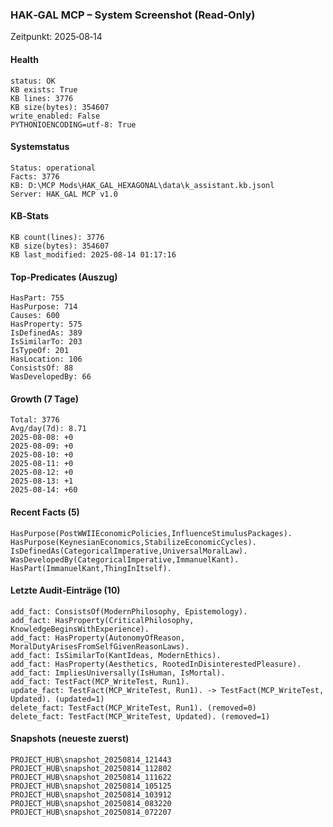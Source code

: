 ### HAK‑GAL MCP – System Screenshot (Read‑Only)

Zeitpunkt: 2025‑08‑14

#### Health
```
status: OK
KB exists: True
KB lines: 3776
KB size(bytes): 354607
write_enabled: False
PYTHONIOENCODING=utf-8: True
```

#### Systemstatus
```
Status: operational
Facts: 3776
KB: D:\MCP Mods\HAK_GAL_HEXAGONAL\data\k_assistant.kb.jsonl
Server: HAK_GAL MCP v1.0
```

#### KB‑Stats
```
KB count(lines): 3776
KB size(bytes): 354607
KB last_modified: 2025-08-14 01:17:16
```

#### Top‑Predicates (Auszug)
```
HasPart: 755
HasPurpose: 714
Causes: 600
HasProperty: 575
IsDefinedAs: 389
IsSimilarTo: 203
IsTypeOf: 201
HasLocation: 106
ConsistsOf: 88
WasDevelopedBy: 66
```

#### Growth (7 Tage)
```
Total: 3776
Avg/day(7d): 8.71
2025-08-08: +0
2025-08-09: +0
2025-08-10: +0
2025-08-11: +0
2025-08-12: +0
2025-08-13: +1
2025-08-14: +60
```

#### Recent Facts (5)
```
HasPurpose(PostWWIIEconomicPolicies,InfluenceStimulusPackages).
HasPurpose(KeynesianEconomics,StabilizeEconomicCycles).
IsDefinedAs(CategoricalImperative,UniversalMoralLaw).
WasDevelopedBy(CategoricalImperative,ImmanuelKant).
HasPart(ImmanuelKant,ThingInItself).
```

#### Letzte Audit‑Einträge (10)
```
add_fact: ConsistsOf(ModernPhilosophy, Epistemology).
add_fact: HasProperty(CriticalPhilosophy, KnowledgeBeginsWithExperience).
add_fact: HasProperty(AutonomyOfReason, MoralDutyArisesFromSelfGivenReasonLaws).
add_fact: IsSimilarTo(KantIdeas, ModernEthics).
add_fact: HasProperty(Aesthetics, RootedInDisinterestedPleasure).
add_fact: ImpliesUniversally(IsHuman, IsMortal).
add_fact: TestFact(MCP_WriteTest, Run1).
update_fact: TestFact(MCP_WriteTest, Run1). -> TestFact(MCP_WriteTest, Updated). (updated=1)
delete_fact: TestFact(MCP_WriteTest, Run1). (removed=0)
delete_fact: TestFact(MCP_WriteTest, Updated). (removed=1)
```

#### Snapshots (neueste zuerst)
```
PROJECT_HUB\snapshot_20250814_121443
PROJECT_HUB\snapshot_20250814_112802
PROJECT_HUB\snapshot_20250814_111622
PROJECT_HUB\snapshot_20250814_105125
PROJECT_HUB\snapshot_20250814_103912
PROJECT_HUB\snapshot_20250814_083220
PROJECT_HUB\snapshot_20250814_072207
```


